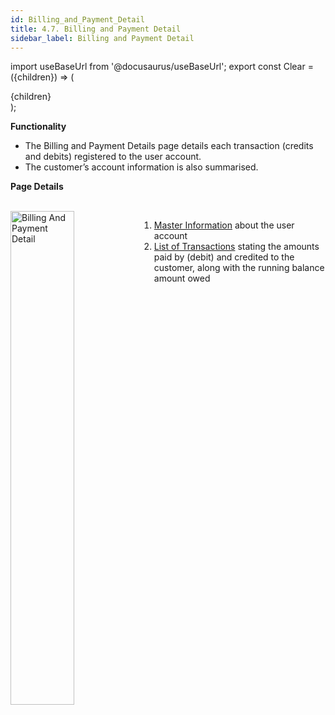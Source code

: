 ```yaml
---
id: Billing_and_Payment_Detail
title: 4.7. Billing and Payment Detail
sidebar_label: Billing and Payment Detail
---
```


import useBaseUrl from '@docusaurus/useBaseUrl';
export const Clear = ({children}) => (
  <div
    style={{ 
         display: 'table',
    }}>
    {children}
  </div>
);

**Functionality**
* The Billing and Payment Details page details each transaction (credits and debits) registered to the user account.
* The customer’s account information is also summarised.

**Page Details**

<br clear="right"/>
<img align="left" src={useBaseUrl("img/scrnshts/4.7_BillingAndPaymentDetail.png")} alt="Billing And Payment Detail" width="45%"/>
<Clear>

1.  <u>Master Information</u> about the user account
2.  <u>List of Transactions</u> stating the amounts paid by (debit) and credited to the customer, along with the running balance amount owed

</Clear>
<br clear="both"/>

<!-- ![Billing And Payment Detail](./assets/4.14_BillPymtDet.png) -->